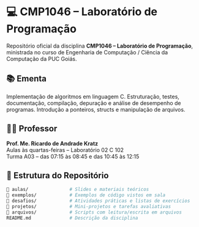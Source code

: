 # 💻 CMP1046 – Laboratório de Programação

Repositório oficial da disciplina **CMP1046 – Laboratório de Programação**, ministrada no curso de Engenharia de Computação / Ciência da Computação da PUC Goiás.

## 📚 Ementa
Implementação de algoritmos em linguagem C. Estruturação, testes, documentação, compilação, depuração e análise de desempenho de programas. Introdução a ponteiros, structs e manipulação de arquivos.

## 👨‍🏫 Professor
**Prof. Me. Ricardo de Andrade Kratz**  
Aulas às quartas-feiras – Laboratório 02 C 102  
Turma A03 – das 07:15 às 08:45 e das 10:45 às 12:15

## 📂 Estrutura do Repositório

```bash
📁 aulas/               # Slides e materiais teóricos
📁 exemplos/            # Exemplos de código vistos em sala
📁 desafios/            # Atividades práticas e listas de exercícios
📁 projetos/            # Mini-projetos e tarefas avaliativas
📁 arquivos/            # Scripts com leitura/escrita em arquivos
README.md              # Descrição da disciplina
